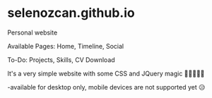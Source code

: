 # selenozcan.github.io
Personal website

Available Pages: Home, Timeline, Social
  
To-Do: Projects, Skills, CV Download

It's a very simple website with some CSS and JQuery magic 🎇🎇🎇🎇🎇 

-available for desktop only, mobile devices are not supported yet 😥
